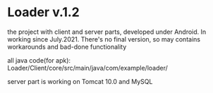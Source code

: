 # Loader v.1.2
the project with client and server parts, developed under Android. In working since July.2021.
There's no final version, so may contains workarounds and bad-done functionality

all java code(for apk): Loader/Client/core/src/main/java/com/example/loader/

server part is working on Tomcat 10.0 and MySQL
